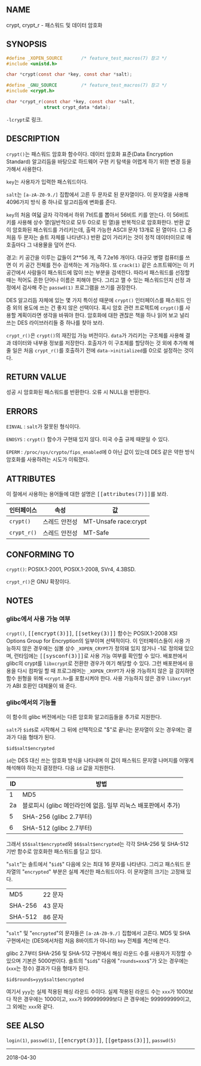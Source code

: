 ## NAME

crypt, crypt_r - 패스워드 및 데이터 암호화

## SYNOPSIS

```c
#define _XOPEN_SOURCE       /* feature_test_macros(7) 참고 */
#include <unistd.h>

char *crypt(const char *key, const char *salt);

#define _GNU_SOURCE         /* feature_test_macros(7) 참고 */
#include <crypt.h>

char *crypt_r(const char *key, const char *salt,
              struct crypt_data *data);
```

`-lcrypt`로 링크.

## DESCRIPTION

`crypt()`는 패스워드 암호화 함수이다. 데이터 암호화 표준(Data Encryption Standard) 알고리듬을 바탕으로 하드웨어 구현 키 탐색을 어렵게 하기 위한 변경 등을 가해서 사용한다.

`key`는 사용자가 입력한 패스워드이다.

`salt`는 `[a-zA-Z0-9./]` 집합에서 고른 두 문자로 된 문자열이다. 이 문자열을 사용해 4096가지 방식 중 하나로 알고리듬에 변화를 준다.

`key`의 처음 여덟 글자 각각에서 하위 7비트를 뽑아서 56비트 키를 얻는다. 이 56비트 키를 사용해 상수 열(일반적으로 모두 0으로 된 열)을 반복적으로 암호화한다. 반환 값이 암호화된 패스워드를 가리키는데, 출력 가능한 ASCII 문자 13개로 된 열이다. (그 중 처음 두 문자는 솔트 자체를 나타낸다.) 반환 값이 가리키는 것이 정적 데이터이므로 매 호출마다 그 내용물을 덮어 쓴다.

경고: 키 공간을 이루는 값들이 2\*\*56 개, 즉 7.2e16 개이다. 대규모 병렬 컴퓨터를 쓰면 이 키 공간 전체를 전수 검색하는 게 가능하다. 또 `crack(1)` 같은 소프트웨어는 이 키 공간에서 사람들이 패스워드에 많이 쓰는 부분을 검색한다. 따라서 패스워드를 선정할 때는 적어도 흔한 단어나 이름은 피해야 한다. 그리고 깰 수 있는 패스워드인지 선정 과정에서 검사해 주는 `passwd(1)` 프로그램을 쓰기를 권장한다.

DES 알고리듬 자체에 있는 몇 가지 특이성 때문에 `crypt()` 인터페이스를 패스워드 인증 외의 용도에 쓰는 건 좋지 않은 선택이다. 혹시 암호 관련 프로젝트에 `crypt()`를 사용할 계획이라면 생각을 바꿔야 한다. 암호화에 대한 괜찮은 책을 하나 읽어 보고 널리 쓰는 DES 라이브러리들 중 하나를 찾아 보라.

`crypt_r()`은 `crypt()`의 재진입 가능 버전이다. `data`가 가리키는 구조체를 사용해 결과 데이터와 내부용 정보를 저장한다. 호출자가 이 구조체를 할당하는 것 외에 추가해 해 줄 일은 처음 `crypt_r()`를 호출하기 전에 `data->initialized`를 0으로 설정하는 것이다.

## RETURN VALUE

성공 시 암호화된 패스워드를 반환한다. 오류 시 NULL을 반환한다.

## ERRORS

`EINVAL`
:   `salt`가 잘못된 형식이다.

`ENOSYS`
:   `crypt()` 함수가 구현돼 있지 않다. 미국 수출 규제 때문일 수 있다.

`EPERM`
:   `/proc/sys/crypto/fips_enabled`에 0 아닌 값이 있는데 DES 같은 약한 방식 암호화를 사용하려는 시도가 이뤄졌다.

## ATTRIBUTES

이 절에서 사용하는 용어들에 대한 설명은 <tt>[[attributes(7)]]</tt>를 보라.

| 인터페이스 | 속성 | 값 |
| --- | --- | --- |
| `crypt()` | 스레드 안전성 | MT-Unsafe race:crypt |
| `crypt_r()` | 스레드 안전성 | MT-Safe |

## CONFORMING TO

`crypt()`: POSIX.1-2001, POSIX.1-2008, SVr4, 4.3BSD.

`crypt_r()`은 GNU 확장이다.

## NOTES

### glibc에서 사용 가능 여부

`crypt()`, <tt>[[encrypt(3)]]</tt>, <tt>[[setkey(3)]]</tt> 함수는 POSIX.1-2008 XSI Options Group for Encryption의 일부이며 선택적이다. 이 인터페이스들이 사용 가능하지 않은 경우에는 심볼 상수 `_XOPEN_CRYPT`가 정의돼 있지 않거나 -1로 정의돼 있으며, 런타임에는 <tt>[[sysconf(3)]]</tt>로 사용 가능 여부를 확인할 수 있다. 배포판에서 glibc의 crypt를 `libxcrypt`로 전환한 경우가 여기 해당할 수 있다. 그런 배포판에서 응용을 다시 컴파일 할 때 프로그래머는 `_XOPEN_CRYPT`가 사용 가능하지 않은 걸 감지하면 함수 원형을 위해 `<crypt.h>`를 포함시켜야 한다. 사용 가능하지 않은 경우 `libxcrypt`가 ABI 호환인 대체물이 돼 준다.

### glibc에서의 기능들

이 함수의 glibc 버전에서는 다른 암호화 알고리듬들을 추가로 지원한다.

`salt`가 `$id$`로 시작해서 그 뒤에 선택적으로 "$"로 끝나는 문자열이 오는 경우에는 결과가 다음 형태가 된다.

```text
$id$salt$encrypted
```

`id`는 DES 대신 쓰는 암호화 방식을 나타내며 이 값이 패스워드 문자열 나머지를 어떻게 해석해야 하는지 결정한다. 다음 `id` 값을 지원한다.

| ID | 방법 |
| --- | --- |
| 1 | MD5 |
| 2a | 블로피시 (glibc 메인라인에 없음. 일부 리눅스 배포판에서 추가) |
| 5 | SHA-256 (glibc 2.7부터) |
| 6 | SHA-512 (glibc 2.7부터) |

그래서 `$5$salt$encrypted`와 `$6$salt$encrypted`는 각각 SHA-256 및 SHA-512 기반 함수로 암호화한 패스워드를 담고 있다.

"`salt`"는 솔트에서 "`$id$`" 다음에 오는 최대 16 문자를 나타낸다. 그리고 패스워드 문자열의 "`encrypted`" 부분은 실제 계산한 패스워드이다. 이 문자열의 크기는 고정돼 있다.

| | |
| --- | --- |
| MD5 | 22 문자 |
| SHA-256 | 43 문자 |
| SHA-512 | 86 문자 |

"`salt`" 및 "`encrypted`"의 문자들은 `[a-zA-Z0-9./]` 집합에서 고른다. MD5 및 SHA 구현에서는 (DES에서처럼 처음 8바이트가 아니라) `key` 전체를 계산에 쓴다.

glibc 2.7부터 SHA-256 및 SHA-512 구현에서 해싱 라운드 수를 사용자가 지정할 수 있으며 기본은 5000번이다. 솔트의 "`$id$`" 다음에 "`rounds=xxx$`"가 오는 경우에는 (`xxx`는 정수) 결과가 다음 형태가 된다.

```text
$id$rounds=yyy$salt$encrypted
```

여기서 `yyy`는 실제 적용된 해싱 라운드 수이다. 실제 적용된 라운드 수는 `xxx`가 1000보다 작은 경우에는 1000이고, `xxx`가 999999999보다 큰 경우에는 999999999이고, 그 외에는 `xxx`와 같다.

## SEE ALSO

`login(1)`, `passwd(1)`, <tt>[[encrypt(3)]]</tt>, <tt>[[getpass(3)]]</tt>, `passwd(5)`

----

2018-04-30
